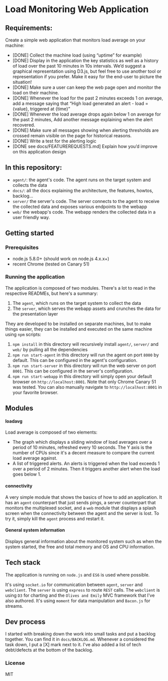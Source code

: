 # Load Monitoring Web Application

## Requirements:

Create a simple web application that monitors load average on your machine:

- [DONE] Collect the machine load (using “uptime” for example)
- [DONE] Display in the application the key statistics as well as a history of load over the past 10 minutes in 10s intervals. We’d suggest a graphical representation using D3.js, but feel free to use another tool or representation if you prefer. Make it easy for the end-user to picture the situation!
- [DONE] Make sure a user can keep the web page open and monitor the load on their machine.
- [DONE] Whenever the load for the past 2 minutes exceeds 1 on average, add a message saying that “High load generated an alert - load = {value}, triggered at {time}”
- [DONE] Whenever the load average drops again below 1 on average for the past 2 minutes, Add another message explaining when the alert recovered.
- [DONE] Make sure all messages showing when alerting thresholds are crossed remain visible on the page for historical reasons.
- [DONE] Write a test for the alerting logic
- [DONE see docs/FEATUREREQUESTS.md] Explain how you’d improve on this application design

## In this repository:

- `agent/`: the agent's code. The agent runs on the target system and collects the data
- `docs/`: all the docs explaining the architecture, the features, howtos, backlog...
- `server/` the server's code. The server connects to the agent to receive the collected data and exposes various endpoints to the webapp
- `web/` the webapp's code. The webapp renders the collected data in a user friendly way.

## Getting started

### Prerequisites

- node.js 5.8.0+ (should work on node.js 4.x.x+)
- recent Chrome (tested on Canary 51)

### Running the application

The application is composed of two modules. There's a lot to read in the respective READMEs, but here's a summary:

1. The `agent`, which runs on the target system to collect the data
2. The `server`, which serves the webapp assets and crunches the data for the presentation layer

They are developed to be installed on separate machines, but to make things easier, they can be installed and executed on the same machine using `npm` scripts:

1. `npm install` in this directory will recursively install `agent/`, `server/` and `web/` by pulling all the dependencies
2. `npm run start-agent` in this directory will run the agent on port `8000` by default. This can be configured in the agent's configuration.
3. `npm run start-server` in this directory will run the web server on port `8001`. This can be configured in the server's configuration.
4. `npm run start-webapp` in this directory will simply open your default browser on `http://localhost:8001`. Note that only Chrome Canary 51 was tested.
 You can also manually navigate to `http://localhost:8001` in your favorite browser.

## Modules

#### loadavg

Load average is composed of two elements:
 - The graph which displays a sliding window of load averages over a period of 10 minutes, refreshed every 10 seconds. The Y axis is the number of CPUs since it's a decent
 measure to compare the current load average against.
 - A list of triggered alerts. An alerts is triggered when the load exceeds 1 over a period of 2 minutes. Then it triggers another alert when the load goes below 1.

#### connectivity

A very simple module that shows the basics of how to add an application. It has an `agent` counterpart that just sends pings,
a server counterpart that monitors the multiplexed socket, and a `web` module that displays a splash screen when the connectivity
between the agent and the server is lost. To try it, simply kill the `agent` process and restart it.

#### General system information

Displays general information about the monitored system such as when the system started, the free and total memory and OS and CPU information.

## Tech stack

The application is running on `node.js` and `ES6` is used where possible.

It's using `socket.io` for communication between `agent`, `server` and `webclient`.
The `server` is using `express` to route `REST` calls.
The `webclient` is using `D3` for charting and the `Olives and Emily` MVC framework that I've also authored.
It's using `moment` for data manipulation and `Bacon.js` for streams.

## Dev process

I started with breaking down the work into small tasks and put a backlog together. You can find it in `docs/BACKLOG.md`.
Whenever a considered the task down, I put a [X] mark next to it. I've also added a list of tech debt/defects at the bottom of the backlog.

### License

MIT